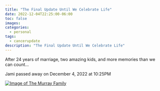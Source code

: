 ```yaml
---
title: "The Final Update Until We Celebrate Life"
date: 2022-12-04T22:25:00-06:00
toc: false
images:
categories:
  - personal
tags: 
  - cancerupdate
description: "The Final Update Until We Celebrate Life"
---
```


After 24 years of marriage, two amazing kids, and more memories than we can count...

Jami passed away on December 4, 2022 at 10:25PM

[![Image of The Murray Family](/images/2022-12-05-02-07-57.png)](/images/2022-12-05-02-07-57.png)